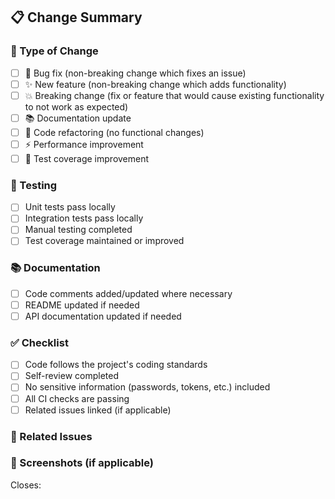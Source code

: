 <!--
    Thank you for contributing to go-pantheon/janus!
    Please reference an existing issue: `Closes #NUMBER`

    Screenshots or videos of changed behavior is incredibly helpful and always appreciated.
    Consider addressing the following:
    - Tradeoffs: List tradeoffs you made to take on or pay down tech debt.
    - Alternatives: Describe alternative approaches you considered and why you discarded them.
-->

## 📋 Change Summary

<!-- please describe the changes in this PR -->

### 🔧 Type of Change
- [ ] 🐛 Bug fix (non-breaking change which fixes an issue)
- [ ] ✨ New feature (non-breaking change which adds functionality)
- [ ] 💥 Breaking change (fix or feature that would cause existing functionality to not work as expected)
- [ ] 📚 Documentation update
- [ ] 🔧 Code refactoring (no functional changes)
- [ ] ⚡ Performance improvement
- [ ] 🧪 Test coverage improvement

### 🧪 Testing
- [ ] Unit tests pass locally
- [ ] Integration tests pass locally
- [ ] Manual testing completed
- [ ] Test coverage maintained or improved

### 📚 Documentation
- [ ] Code comments added/updated where necessary
- [ ] README updated if needed
- [ ] API documentation updated if needed

### ✅ Checklist
- [ ] Code follows the project's coding standards
- [ ] Self-review completed
- [ ] No sensitive information (passwords, tokens, etc.) included
- [ ] All CI checks are passing
- [ ] Related issues linked (if applicable)

### 🔗 Related Issues
<!-- please use "Closes #123" or "Fixes #123" to automatically close related issues -->

### 📸 Screenshots (if applicable)
<!-- please provide screenshots if applicable -->

Closes:
